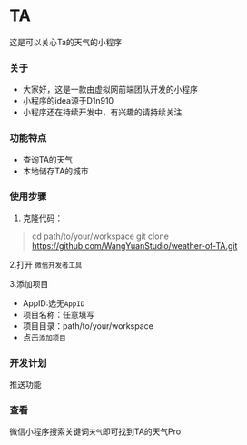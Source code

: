 # TA
这是可以关心Ta的天气的小程序

### 关于

- 大家好，这是一款由虚拟网前端团队开发的小程序
- 小程序的idea源于D1n910
- 小程序还在持续开发中，有兴趣的请持续关注

### 功能特点

- 查询TA的天气
- 本地储存TA的城市

### 使用步骤
1. 克隆代码：

>cd path/to/your/workspace
>git clone https://github.com/WangYuanStudio/weather-of-TA.git

2.打开 `微信开发者工具`

3.添加项目
- AppID:选无`AppID`
- 项目名称：任意填写
- 项目目录：path/to/your/workspace
- 点击`添加项目`

### 开发计划

推送功能


### 查看
 微信小程序搜索关键词`天气`即可找到TA的天气Pro
 

